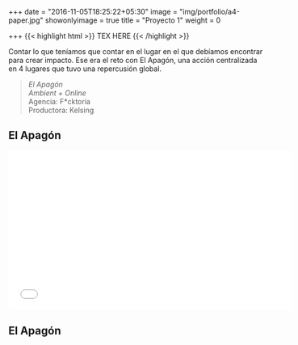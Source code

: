 +++
date = "2016-11-05T18:25:22+05:30"
image = "img/portfolio/a4-paper.jpg"
showonlyimage = true
title = "Proyecto 1"
weight = 0

+++
{{< highlight html >}}
TEX HERE
{{< /highlight >}}

Contar lo que teníamos que contar en el lugar en el que debíamos encontrar para crear impacto. Ese era el reto con El Apagón, una acción centralizada en 4 lugares que tuvo una repercusión global.

> _El Apagón_    
> _Ambient + Online_  
> Agencia: F*cktoria  
> Productora: Kelsing

## El Apagón

<iframe width="560" height="315" src="[https://www.youtube.com/embed/RoqdNeN3tDk](https://www.youtube.com/embed/RoqdNeN3tDk "https://www.youtube.com/embed/RoqdNeN3tDk")" frameborder="0" allow="accelerometer; autoplay; encrypted-media; gyroscope; picture-in-picture" allowfullscreen></iframe>

## El Apagón